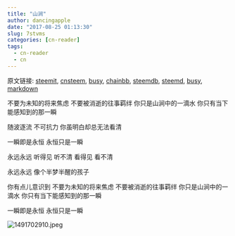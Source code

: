 ```yaml
---
title: "山涧"
author: dancingapple
date: "2017-08-25 01:13:30"
slug: 7stvms
categories: [cn-reader]
tags: 
  - cn-reader
  - cn
---
```


原文链接: [steemit](https://steemit.com), [cnsteem](https://cnsteem.com), [busy](https://busy.org), [chainbb](https://chainbb.com), [steemdb](https://steemdb.com), [steemd](https://steemd.com), [busy](https://busy.org), [markdown](https://raw.githubusercontent.com/pzhaonet/steem_dancingapple/master/content/post/7stvms.md)

不要为未知的将来焦虑
不要被消逝的往事羁绊
你只是山涧中的一滴水
你只有当下能感知到的那一瞬

随波逐流
不可抗力
你虽明白却总无法看清

一瞬即是永恒
永恒只是一瞬

永远永远
听得见
听不清
看得见
看不清

永远永远
像个半梦半醒的孩子

你有点儿意识到
不要为未知的将来焦虑
不要被消逝的往事羁绊
你只是山涧中的一滴水
你只有当下能感知到的那一瞬

一瞬即是永恒
永恒只是一瞬

![1491702910.jpeg](https://steemitimages.com/DQmaLt8bozCrvzqeqJVKrtMMTpv9vDNjkgSa2VwCTzsuYpP/1491702910.jpeg)
